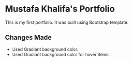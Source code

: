 # Mustafa Khalifa's Portfolio
This is my first portfolio.
It was built using Bootstrap template.


## Changes Made
- Used Gradiant background color.
- Used Gradiant background color for hover items.

